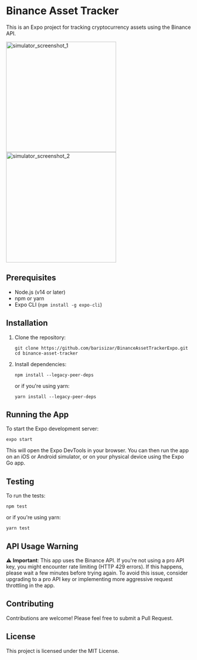 # Binance Asset Tracker

This is an Expo project for tracking cryptocurrency assets using the Binance API.

<img src="https://github.com/barisizar/BinanceAssetTrackerExpo/assets/54599797/4ef270ee-cf00-4cd2-902f-da8d832c2234" alt="simulator_screenshot_1" width="300"/>

<img src="https://github.com/barisizar/BinanceAssetTrackerExpo/assets/54599797/e03c7508-0c8e-4194-a4e6-4f0874b4608c" alt="simulator_screenshot_2" width="300"/>


## Prerequisites

- Node.js (v14 or later)
- npm or yarn
- Expo CLI (`npm install -g expo-cli`)

## Installation

1. Clone the repository:
   ```
   git clone https://github.com/barisizar/BinanceAssetTrackerExpo.git
   cd binance-asset-tracker
   ```

2. Install dependencies:
   ```
   npm install --legacy-peer-deps
   ```
   or if you're using yarn:
   ```
   yarn install --legacy-peer-deps
   ```

## Running the App

To start the Expo development server:

```
expo start
```

This will open the Expo DevTools in your browser. You can then run the app on an iOS or Android simulator, or on your physical device using the Expo Go app.

## Testing

To run the tests:

```
npm test
```

or if you're using yarn:

```
yarn test
```

## API Usage Warning

⚠️ **Important**: This app uses the Binance API. If you're not using a pro API key, you might encounter rate limiting (HTTP 429 errors). If this happens, please wait a few minutes before trying again. To avoid this issue, consider upgrading to a pro API key or implementing more aggressive request throttling in the app.

## Contributing

Contributions are welcome! Please feel free to submit a Pull Request.

## License

This project is licensed under the MIT License.
